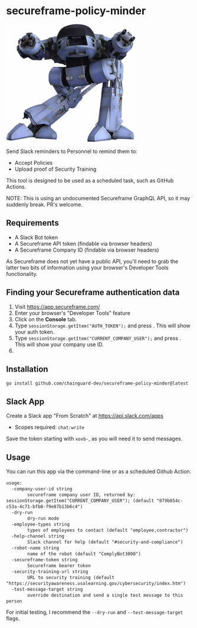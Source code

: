 # secureframe-policy-minder

![secureframe-policy-minder](images/logo.jpg?raw=true "secureframe-policy-minder logo")

Send Slack reminders to Personnel to remind them to:

* Accept Policies
* Upload proof of Security Training

This tool is designed to be used as a scheduled task, such as GitHub Actions.

NOTE: This is using an undocumented Secureframe GraphQL API, so it may suddenly break. PR's welcome.

## Requirements

* A Slack Bot token 
* A Secureframe API token (findable via browser headers)
* A Secureframe Company ID (findable via browser headers)

As Secureframe does not yet have a public API, you'll need to grab the latter two bits of information using your browser's Developer Tools functionality.

## Finding your Secureframe authentication data

1. Visit <https://app.secureframe.com/>
2. Enter your browser's "Developer Tools" feature
3. Click on the **Console** tab.
4. Type `sessionStorage.getItem("AUTH_TOKEN");` and press <enter>. This will show your auth token.
5. Type `sessionStorage.getItem("CURRENT_COMPANY_USER");` and press <enter>. This will show your company use ID.
6. 

## Installation

```shell
go install github.com/chainguard-dev/secureframe-policy-minder@latest
```

## Slack App

Create a Slack app "From Scratch" at https://api.slack.com/apps

- Scopes required: `chat:write`

Save the token starting with `xoxb-`, as you will need it to send messages.

## Usage

You can run this app via the command-line or as a scheduled Github Action.

```
usage:
  -company-user-id string
    	secureframe company user ID, returned by: sessionStorage.getItem("CURRENT_COMPANY_USER"); (default "079b854c-c53a-4c71-bfb8-f9e87b13b6c4")
  -dry-run
    	dry-run mode
  -employee-types string
    	types of employees to contact (default "employee,contractor")
  -help-channel string
    	Slack channel for help (default "#security-and-compliance")
  -robot-name string
    	name of the robot (default "ComplyBot3000")
  -secureframe-token string
    	Secureframe bearer token
  -security-training-url string
    	URL to security training (default "https://securityawareness.usalearning.gov/cybersecurity/index.htm")
  -test-message-target string
    	override destination and send a single test message to this person
```

For initial testing, I recommend the `--dry-run` and `--test-message-target` flags.